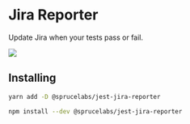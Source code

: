 # Jira Reporter

Update Jira when your tests pass or fail.

<img src="https://raw.githubusercontent.com/sprucelabsai/jest-jira-reporter/master/docs/images/overview.png">

## Installing

```bash
yarn add -D @sprucelabs/jest-jira-reporter
```

```bash
npm install --dev @sprucelabs/jest-jira-reporter
```
